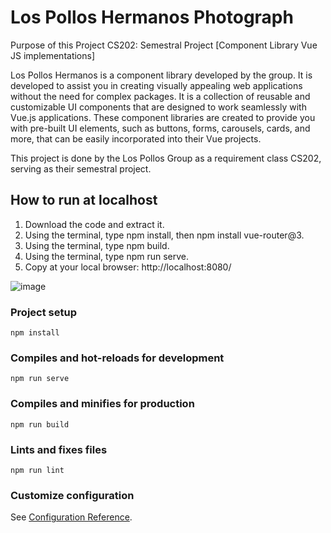 # Los Pollos Hermanos Photograph

Purpose of this Project CS202: Semestral Project [Component Library Vue JS implementations]

Los Pollos Hermanos is a component library developed by the group. It is developed to assist you in creating visually appealing web applications without the need for complex packages. It is a collection of reusable and customizable UI components that are designed to work seamlessly with Vue.js applications. These component libraries are created to provide you with pre-built UI elements, such as buttons, forms, carousels, cards, and more, that can be easily incorporated into their Vue projects.

This project is done by the Los Pollos Group as a requirement class CS202, serving as their semestral project. 

## How to run at localhost
1. Download the code and extract it.
2. Using the terminal, type npm install, then npm install vue-router@3.
3. Using the terminal, type npm build.
4. Using the terminal, type npm run serve.
5. Copy at your local browser: http://localhost:8080/ 

![image](https://github.com/Paul-John-Mercene/Los-Pollos-Hermanos-/assets/127032860/632a0812-b637-4e3b-8a3f-17362128e2a4)


### Project setup
```
npm install
```

### Compiles and hot-reloads for development
```
npm run serve
```

### Compiles and minifies for production
```
npm run build
```

### Lints and fixes files
```
npm run lint
```

### Customize configuration
See [Configuration Reference](https://cli.vuejs.org/config/).

